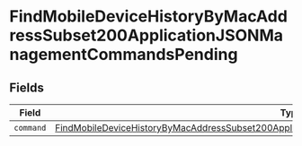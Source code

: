 # FindMobileDeviceHistoryByMacAddressSubset200ApplicationJSONManagementCommandsPending


## Fields

| Field                                                                                                                                                                                                                 | Type                                                                                                                                                                                                                  | Required                                                                                                                                                                                                              | Description                                                                                                                                                                                                           |
| --------------------------------------------------------------------------------------------------------------------------------------------------------------------------------------------------------------------- | --------------------------------------------------------------------------------------------------------------------------------------------------------------------------------------------------------------------- | --------------------------------------------------------------------------------------------------------------------------------------------------------------------------------------------------------------------- | --------------------------------------------------------------------------------------------------------------------------------------------------------------------------------------------------------------------- |
| `command`                                                                                                                                                                                                             | [FindMobileDeviceHistoryByMacAddressSubset200ApplicationJSONManagementCommandsPendingCommand](../../models/operations/findmobiledevicehistorybymacaddresssubset200applicationjsonmanagementcommandspendingcommand.md) | :heavy_minus_sign:                                                                                                                                                                                                    | N/A                                                                                                                                                                                                                   |